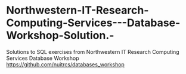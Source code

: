 # Northwestern-IT-Research-Computing-Services---Database-Workshop-Solution.-
Solutions to SQL exercises from Northwestern IT Research Computing Services Database Workshop https://github.com/nuitrcs/databases_workshop
